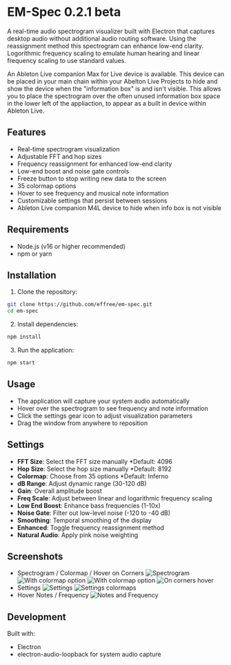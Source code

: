 # EM-Spec 0.2.1 beta

A real-time audio spectrogram visualizer built with Electron that captures desktop audio without additional audio routing software.  Using the reassignment method this spectrogram can enhance low-end clarity.  Logorithmic frequency scaling to emulate human hearing and linear frequency scaling to use standard values.

An Ableton Live companion Max for Live device is available.  This device can be placed in your main chain within your Abelton Live Projects to hide and show the device when the "information box" is and isn't visible.  This allows you to place the spectrogram over the often unused information box space in the lower left of the appliaction, to appear as a built in device within Ableton Live.

## Features
- Real-time spectrogram visualization
- Adjustable FFT and hop sizes
- Frequency reassignment for enhanced low-end clarity
- Low-end boost and noise gate controls
- Freeze button to stop writing new data to the screen
- 35 colormap options
- Hover to see frequency and musical note information
- Customizable settings that persist between sessions
- Ableton Live companion M4L device to hide when info box is not visible

## Requirements
- Node.js (v16 or higher recommended)
- npm or yarn

## Installation

1. Clone the repository:
```bash
git clone https://github.com/effree/em-spec.git
cd em-spec
```

2. Install dependencies:
```bash
npm install
```

3. Run the application:
```bash
npm start
```

## Usage

- The application will capture your system audio automatically
- Hover over the spectrogram to see frequency and note information
- Click the settings gear icon to adjust visualization parameters
- Drag the window from anywhere to reposition

## Settings

- **FFT Size**: Select the FFT size manually *Default: 4096
- **Hop Size**: Select the hop size manually *Default: 8192
- **Colormap**: Choose from 35 options *Default: Inferno
- **dB Range**: Adjust dynamic range (30-120 dB)
- **Gain**: Overall amplitude boost
- **Freq Scale**: Adjust between linear and logarithmic frequency scaling
- **Low End Boost**: Enhance bass frequencies (1-10x)
- **Noise Gate**: Filter out low-level noise (-120 to -40 dB)
- **Smoothing**: Temporal smoothing of the display
- **Enhanced**: Toggle frequency reassignment method
- **Natural Audio**: Apply pink noise weighting

## Screenshots

- Spectrogram / Colormap / Hover on Corners
![Spectrogram](/screenshots/spectrogram.png?raw=true "Spectrogram")
![With colormap option](/screenshots/spectrogram-2.png?raw=true "With colormap option")
![With colormap option](/screenshots/spectrogram-3.png?raw=true "With colormap option")
![On corners hover](/screenshots/spectrogram-hover.png?raw=true "On corners hover")
- Settings
![Settings](/screenshots/spectrogram-settings.png?raw=true "Settings")
![Settings colormaps](/screenshots/spectrogram-settings-colormap.png?raw=true "Settings displaying colormaps")
- Hover Notes / Frequency
![Notes and Frequency](/screenshots/spectrogram-notes-frequency.png?raw=true "Hover shows notes and frequency")

## Development

Built with:
- Electron
- electron-audio-loopback for system audio capture